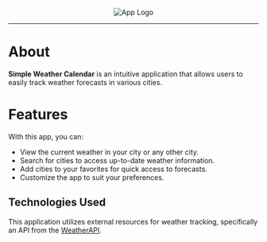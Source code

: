 <p align="center">
  <img src="https://github.com/Say1578/Simple-weather-calendar/raw/master/app/src/main/res/drawable/logo.png" alt="App Logo"/>
</p>

---

# About

**Simple Weather Calendar** is an intuitive application that allows users to easily track weather forecasts in various cities.

# Features

With this app, you can:
- View the current weather in your city or any other city.
- Search for cities to access up-to-date weather information.
- Add cities to your favorites for quick access to forecasts.
- Customize the app to suit your preferences.

## Technologies Used

This application utilizes external resources for weather tracking, specifically an API from the [WeatherAPI](https://www.weatherapi.com/).
